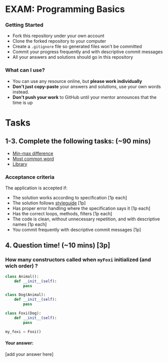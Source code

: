 # EXAM: Programming Basics

### Getting Started
 - Fork this repository under your own account
 - Clone the forked repository to your computer
 - Create a `.gitignore` file so generated files won't be committed
 - Commit your progress frequently and with descriptive commit messages
 - All your answers and solutions should go in this repository

### What can I use?
- You can use any resource online, but **please work individually**
- **Don't just copy-paste** your answers and solutions, use your own words instead.
- **Don't push your work** to GitHub until your mentor announces that the time is up


# Tasks
## 1-3. Complete the following tasks: (~90 mins)
- [Min-max difference](minmaxdiff/min_max_diff.py)
- [Most common word](most-common-word/most_common_word.py)
- [Library](library/library.py)

### Acceptance criteria
The application is accepted if:
- The solution works according to specification [1p each]
- The solution follows [styleguide](https://github.com/greenfox-academy/teaching-materials/blob/master/styleguide/java.md) [1p]
- Has proper error handling where the specification says it [1p each]
- Has the correct loops, methods, filters [1p each]
- The code is clean, without unnecessary repetition, and with descriptive names [1p each]
- You commit frequently with descriptive commit messages [1p]

## 4. Question time! (~10 mins) [3p]

### How many constructors called when `myFoxi` initialized (and wich order) ?
```python
class Animal():
	def __init__(self):
		pass

class Dog(Animal):
	def __init__(self):
		pass

class Foxi(Dog):
	def __init__(self):
		pass

my_foxi = Foxi()
```
#### Your answer:
[add your answer here]   